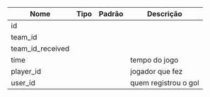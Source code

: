 | Nome | Tipo | Padrão | Descrição |
|------|------|--------|-----------|
| id |  |  |  |
| team_id |  |  |  |
| team_id_received |  |  |  |
| time |  |  | tempo do jogo |
| player_id |  |  | jogador que fez |
| user_id |  |  | quem registrou o gol |

